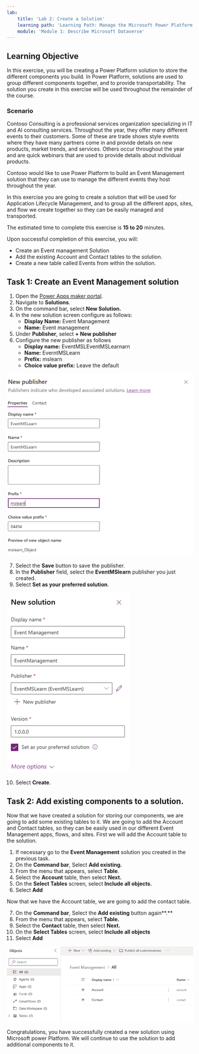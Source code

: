 ```yaml
---
lab:
    title: 'Lab 2: Create a Solution'
    learning path: 'Learning Path: Manage the Microsoft Power Platform environment'
    module: 'Module 1: Describe Microsoft Dataverse'
---
```


## Learning Objective

In this exercise, you will be creating a Power Platform solution to store the different components you build. In Power Platform, solutions are used to group different components together, and to provide transportability. The solution you create in this exercise will be used throughout the remainder of the course.

### Scenario

Contoso Consulting is a professional services organization specializing in IT and AI consulting services. Throughout the year, they offer many different events to their customers. Some of these are trade shows style events where they have many partners come in and provide details on new products, market trends, and services. Others occur throughout the year and are quick webinars that are used to provide details about individual products.

Contoso would like to use Power Platform to build an Event Management solution that they can use to manage the different events they host throughout the year.

In this exercise you are going to create a solution that will be used for Application Lifecycle Management, and to group all the different apps, sites, and flow we create together so they can be easily managed and transported.

The estimated time to complete this exercise is **15 to 20** minutes.

Upon successful completion of this exercise, you will:

- Create an Event management Solution
- Add the existing Account and Contact tables to the solution.
- Create a new table called Events from within the solution.

## Task 1: Create an Event Management solution

1.  Open the [Power Apps maker portal](https://make.powerapps.com).
2.  Navigate to **Solutions**.
3.  On the command bar, select **New Solution.**
4.  In the new solution screen configure as follows:
    - **Display Name:** Event Management
    - **Name:** Event management
5.  Under **Publisher**, select **+ New publisher**
6.  Configure the new publisher as follows
    - **Display name:** EventMSLEventMSLearnarn
    - **Name:** EverntMSLearn
    - **Prefix:** mslearn
    - **Choice value prefix:** Leave the default

![A screenshot of the Create New Publisher screen.](media/61fa62c324d424f7c73c8291a0724130.png)

7.  Select the **Save** button to save the publisher.
8.  In the **Publisher** field, select the **EventMSlearn** publisher you just created.
9.  Select **Set as your preferred solution**.

![A screenshot of the completed solution](media/f968526926661bfa401f10742e6f376f.png)

10.  Select **Create**.

## Task 2: Add existing components to a solution.

Now that we have created a solution for storing our components, we are going to add some existing tables to it. We are going to add the Account and Contact tables, so they can be easily used in our different Event Management apps, flows, and sites. First we will add the Account table to the solution.

1.  If necessary go to the **Event Management** solution you created in the previous task.
2.  On the **Command bar**, Select **Add existing.**
3.  From the menu that appears, select **Table**.
4.  Select the **Account** table, then select **Next.**
5.  On the **Select Tables** screen, select **Include all objects.**
6.  Select **Add**

Now that we have the Account table, we are going to add the contact table.

7.  On the **Command bar**, Select the **Add existing** button again**.**
8.  From the menu that appears, select **Table.**
9.  Select the **Contact** table, then select **Next.**
10.  On the **Select Tables** screen, select **Include all objects**
11.  Select **Add**

![A screenshot showing the Account and Contact tables in the solution.](media/a53817e242fca7371765583d9e565c36.png)

Congratulations, you have successfully created a new solution using Microsoft power Platform. We will continue to use the solution to add additional components to it.
